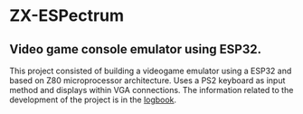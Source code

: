 # ZX-ESPectrum
## Video game console emulator using ESP32.

This project consisted of building a videogame emulator using a ESP32 and based on Z80 microprocessor architecture. Uses a PS2 keyboard as input method and displays within VGA connections. The information related to the development of the project is in the [logbook](https://lowly-forsythia-195.notion.site/ZX-ESPectrum-cecff8d3c754460a9a48eae2b18d9d80).
